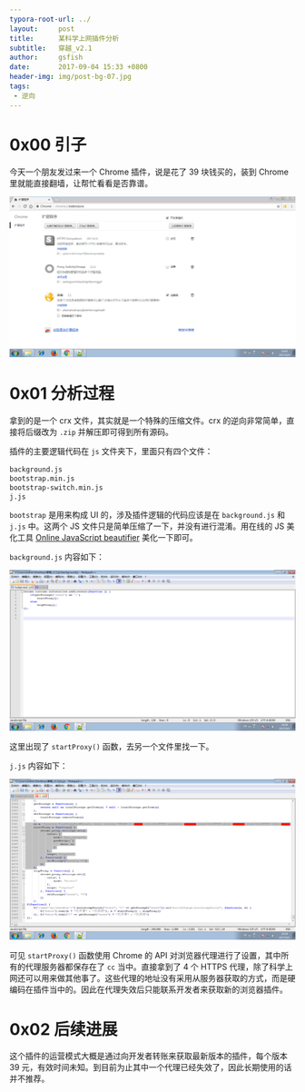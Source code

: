 ```yaml
---
typora-root-url: ../
layout:     post
title:      某科学上网插件分析
subtitle:   穿越_v2.1
author:     gsfish
date:       2017-09-04 15:33 +0800
header-img: img/post-bg-07.jpg
tags:
 - 逆向
---
```



# 0x00 引子

今天一个朋友发过来一个 Chrome 插件，说是花了 39 块钱买的，装到 Chrome 里就能直接翻墙，让帮忙看看是否靠谱。

![01.png](/img/proxy-plugin-analysis/01.png)

# 0x01 分析过程

拿到的是一个 crx 文件，其实就是一个特殊的压缩文件。crx 的逆向非常简单，直接将后缀改为 `.zip` 并解压即可得到所有源码。

插件的主要逻辑代码在 `js` 文件夹下，里面只有四个文件：

```
background.js
bootstrap.min.js
bootstrap-switch.min.js
j.js
```

`bootstrap` 是用来构成 UI 的，涉及插件逻辑的代码应该是在 `background.js` 和 `j.js` 中。这两个 JS 文件只是简单压缩了一下，并没有进行混淆。用在线的 JS 美化工具 [Online JavaScript beautifier](http://jsbeautifier.org/) 美化一下即可。

`background.js` 内容如下：

![02.png](/img/proxy-plugin-analysis/02.png)

这里出现了 `startProxy()` 函数，去另一个文件里找一下。

`j.js` 内容如下：

![03.png](/img/proxy-plugin-analysis/03.png)

可见 `startProxy()` 函数使用 Chrome 的 API 对浏览器代理进行了设置，其中所有的代理服务器都保存在了 `cc` 当中。直接拿到了 4 个 HTTPS 代理，除了科学上网还可以用来做其他事了。这些代理的地址没有采用从服务器获取的方式，而是硬编码在插件当中的。因此在代理失效后只能联系开发者来获取新的浏览器插件。

# 0x02 后续进展

这个插件的运营模式大概是通过向开发者转账来获取最新版本的插件，每个版本 39 元，有效时间未知。到目前为止其中一个代理已经失效了，因此长期使用的话并不推荐。
